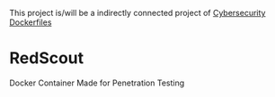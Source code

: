 This project is/will be a indirectly connected project of [Cybersecurity Dockerfiles](https://github.com/austinsonger/cybersecurity-dockerfiles)

# RedScout

Docker Container Made for Penetration Testing
